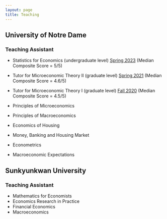 ```yaml
---
layout: page
title: Teaching
---
```


## University of Notre Dame

### Teaching Assistant
* Statistics for Economics (undergraduate level) [Spring 2023](/uploads/Class_Report_Stats.pdf) (Median Composite Score = 5/5)

* Tutor for Microeconomic Theory II (graduate level) [Spring 2021](/uploads/Class_Report_Micro_II.pdf) (Median Composite Score = 4.6/5)

* Tutor for Microeconomic Theory I (graduate level) [Fall 2020](/uploads/Class_Report_Micro_I.pdf)   (Median Composite Score = 4.5/5)

* Principles of Microeconomics
* Principles of Macroeconomics
* Economics of Housing
* Money, Banking and Housing Market
* Econometrics
* Macroeconomic Expectations


## Sunkyunkwan University 

### Teaching Assistant
* Mathematics for Economists
* Economics Research in Practice
* Financial Economics
* Macroeconomics
